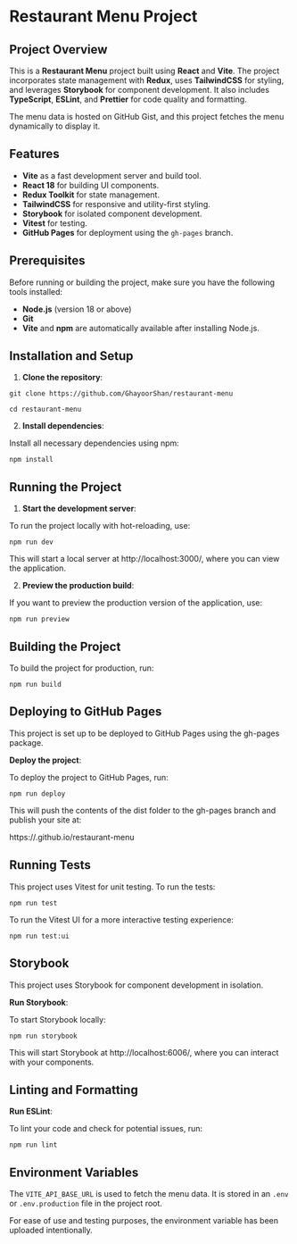 # Restaurant Menu Project

## Project Overview

This is a **Restaurant Menu** project built using **React** and **Vite**. The project incorporates state management with **Redux**, uses **TailwindCSS** for styling, and leverages **Storybook** for component development. It also includes **TypeScript**, **ESLint**, and **Prettier** for code quality and formatting.

The menu data is hosted on GitHub Gist, and this project fetches the menu dynamically to display it.

## Features

- **Vite** as a fast development server and build tool.
- **React 18** for building UI components.
- **Redux Toolkit** for state management.
- **TailwindCSS** for responsive and utility-first styling.
- **Storybook** for isolated component development.
- **Vitest** for testing.
- **GitHub Pages** for deployment using the `gh-pages` branch.

## Prerequisites

Before running or building the project, make sure you have the following tools installed:

- **Node.js** (version 18 or above)
- **Git**
- **Vite** and **npm** are automatically available after installing Node.js.

## Installation and Setup

1. **Clone the repository**:

`git clone https://github.com/GhayoorShan/restaurant-menu`

`cd restaurant-menu`

2. **Install dependencies**:

Install all necessary dependencies using npm:

`npm install`

## Running the Project

1. **Start the development server**:

To run the project locally with hot-reloading, use:

`npm run dev`

This will start a local server at http://localhost:3000/, where you can view the application.

2. **Preview the production build**:

If you want to preview the production version of the application, use:

`npm run preview`

## Building the Project

To build the project for production, run:

`npm run build`

## Deploying to GitHub Pages

This project is set up to be deployed to GitHub Pages using the gh-pages package.

**Deploy the project**:

To deploy the project to GitHub Pages, run:

`npm run deploy`

This will push the contents of the dist folder to the gh-pages branch and publish your site at:

https://<your-github-username>.github.io/restaurant-menu

## Running Tests

This project uses Vitest for unit testing. To run the tests:

`npm run test`

To run the Vitest UI for a more interactive testing experience:

`npm run test:ui`

## Storybook

This project uses Storybook for component development in isolation.

**Run Storybook**:

To start Storybook locally:

`npm run storybook`

This will start Storybook at http://localhost:6006/, where you can interact with your components.

## Linting and Formatting

**Run ESLint**:

To lint your code and check for potential issues, run:

`npm run lint`

## Environment Variables

The `VITE_API_BASE_URL` is used to fetch the menu data. It is stored in an `.env` or `.env.production` file in the project root.

For ease of use and testing purposes, the environment variable has been uploaded intentionally.
